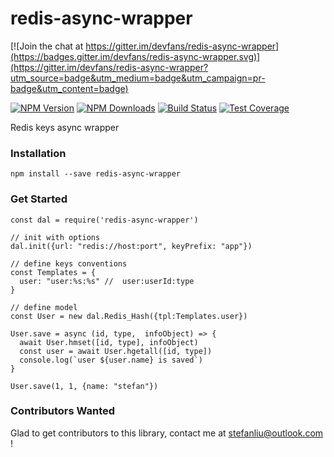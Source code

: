 # redis-async-wrapper

[![Join the chat at https://gitter.im/devfans/redis-async-wrapper](https://badges.gitter.im/devfans/redis-async-wrapper.svg)](https://gitter.im/devfans/redis-async-wrapper?utm_source=badge&utm_medium=badge&utm_campaign=pr-badge&utm_content=badge)

[![NPM Version][npm-image]][npm-url]
[![NPM Downloads][downloads-image]][downloads-url]
[![Build Status][travis-image]][travis-url]
[![Test Coverage][coveralls-image]][coveralls-url]

Redis keys async wrapper

### Installation

```
npm install --save redis-async-wrapper
```

### Get Started

```
const dal = require('redis-async-wrapper')

// init with options
dal.init({url: "redis://host:port", keyPrefix: "app"})

// define keys conventions
const Templates = {
  user: "user:%s:%s" //  user:userId:type
}

// define model
const User = new dal.Redis_Hash({tpl:Templates.user})

User.save = async (id, type,  infoObject) => {
  await User.hmset([id, type], infoObject)
  const user = await User.hgetall([id, type])
  console.log(`user ${user.name} is saved`)
}

User.save(1, 1, {name: "stefan"})
```

### Contributors Wanted
Glad to get contributors to this library, contact me at stefanliu@outlook.com !

[npm-image]: https://img.shields.io/npm/v/redis-async-wrapper.svg
[npm-url]: https://npmjs.org/package/redis-async-wrapper
[travis-image]: https://img.shields.io/travis/devfans/redis-async-wrapper/master.svg
[travis-url]: https://travis-ci.org/devfans/redis-async-wrapper
[coveralls-image]: https://img.shields.io/coveralls/devfans/redis-async-wrapper/master.svg
[coveralls-url]: https://coveralls.io/r/devfans/redis-async-wrapper?branch=master
[downloads-image]: https://img.shields.io/npm/dm/redis-async-wrapper.svg
[downloads-url]: https://npmjs.org/package/redis-async-wrapper


